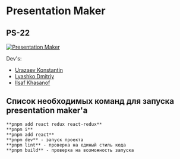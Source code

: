 ﻿# Presentation Maker
## PS-22

[![Presentation Maker](https://77.img.avito.st/image/1/zBcbkra_YP41M7D9D_XxQf4xZvSlkWFErzFi-q-pYC6sMQ)](https://docs.google.com/document/d/10EWuftunmVMHsUgF_VAgH4s31zLBPSf5_SodmoB8iJw/edit)

Dev's:
- [Urazaev Konstantin](https://github.com/Exorcistee)
- [Lyashko Dmitriy](https://github.com/KREeDo5)
- [Ilsaf Khasanof](https://vk.com/teddy_whale)

## Список необходимых команд для запуска presentation maker'а
```
**pnpm add react redux react-redux**
**pnpm i**
**pnpm add react**
**pnpm dev** - запуск проекта
**pnpm lint** - проверка на единый стиль кода
**pnpm build** - проверка на возможность запуска
```
